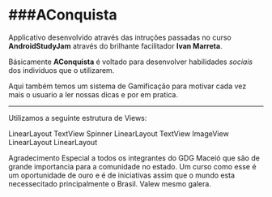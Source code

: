 ###AConquista
=====
Applicativo desenvolvido através das intruções passadas no curso **AndroidStudyJam** através do brilhante facilitador **Ivan Marreta**.

Básicamente **AConquista** é voltado para desenvolver habilidades *sociais* dos individuos que o utilizarem.

Aqui também temos um sistema de Gamificação para motivar cada vez mais o usuario a ler nossas dicas e por em pratica.

-----

Utilizamos a seguinte estrutura de Views:

LinearLayout
	TextView
	Spinner
	LinearLayout
		TextView
		ImageView
	LinearLayout
LinearLayout


Agradecimento Especial a todos os integrantes do GDG Maceió que são de grande importancia para a comunidade no estado. 
Um curso como esse é um oportunidade de ouro e é de iniciativas assim que o mundo esta necessecitado principalmente o Brasil. Valew mesmo galera.



